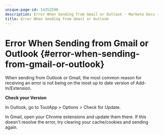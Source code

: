 ```yaml
---
unique-page-id: 14352590
description: Error When Sending from Gmail or Outlook - Marketo Docs - Product Documentation
title: Error When Sending from Gmail or Outlook
---
```


# Error When Sending from Gmail or Outlook {#error-when-sending-from-gmail-or-outlook}

When sending from Outlook or Gmail, the most common reason for receiving an error is not being on the most up to date version of Add-In/Extension.

**Check your Version**

In Outlook, go to ToutApp > Options > Check for Update.

In Gmail, open your Chrome extensions and update them there. If this doesn't resolve the error, try clearing your cache/cookies and sending again.
